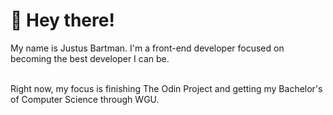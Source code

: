 <h1>👋 Hey there!</h1>
My name is Justus Bartman. I'm a front-end developer focused on becoming the best developer I can be. 

<br>Right now, my focus is finishing The Odin Project and getting my Bachelor's of Computer Science through WGU. 
 

<!---
6AutumnLeaves/6AutumnLeaves is a ✨ special ✨ repository because its `README.md` (this file) appears on your GitHub profile.
You can click the Preview link to take a look at your changes.
--->
